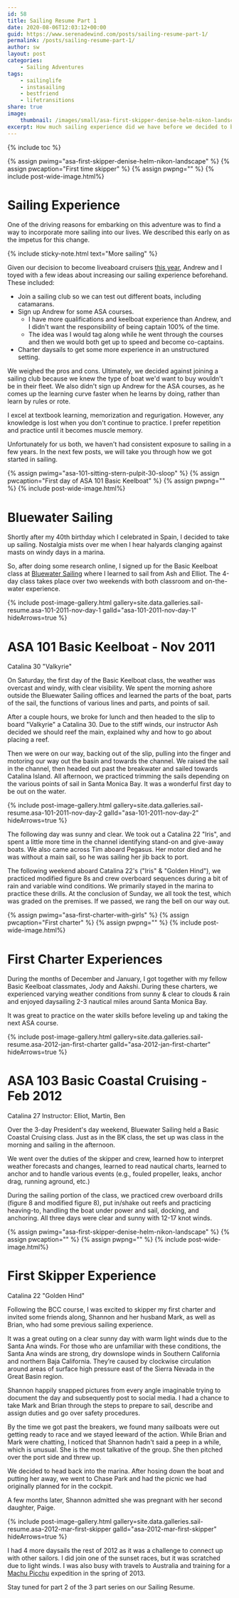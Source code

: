 ```yaml
---
id: 58
title: Sailing Resume Part 1
date: 2020-08-06T12:03:12+00:00
guid: https://www.serenadewind.com/posts/sailing-resume-part-1/
permalink: /posts/sailing-resume-part-1/
author: sw
layout: post
categories:
    - Sailing Adventures
tags:
    - sailinglife
    - instasailing
    - bestfriend
    - lifetransitions
share: true
image:
    thumbnail: /images/small/asa-first-skipper-denise-helm-nikon-landscape.jpg 
excerpt: How much sailing experience did we have before we decided to become full-time liveaboard cruisers? Find out in our 3-part Sailing Resume series.
---
```

{% include toc %}

{% assign pwimg="asa-first-skipper-denise-helm-nikon-landscape" %}
{% assign pwcaption="First time skipper" %}
{% assign pwpng="" %}
{% include post-wide-image.html%}

# Sailing Experience

One of the driving reasons for embarking on this adventure was to find a way to incorporate more sailing into our lives. We described this early on as the impetus for this change.

{% include sticky-note.html text="More sailing" %}

Given our decision to become liveaboard cruisers [this year](/posts/sailing-around-the-world/), Andrew and I toyed with a few ideas about increasing our sailing experience beforehand. These included:

 - Join a sailing club so we can test out different boats, including catamarans.
 - Sign up Andrew for some ASA courses.
     - I have more qualifications and keelboat experience than Andrew, and I didn't want the responsibility of being captain 100% of the time. 
     - The idea was I would tag along while he went through the courses and then we would both get up to speed and become co-captains.
 - Charter daysails to get some more experience in an unstructured setting. 

We weighed the pros and cons. Ultimately, we decided against joining a sailing club because we knew the type of boat we'd want to buy wouldn't be in their fleet. We also didn't sign up Andrew for the ASA courses, as he comes up the learning curve faster when he learns by doing, rather than learn by rules or rote.

I excel at textbook learning, memorization and regurigation. However, any knowledge is lost when you don't continue to practice. I prefer repetition and practice until it becomes muscle memory. 

Unfortunately for us both, we haven't had consistent exposure to sailing in a few years. In the next few posts, we will take you through how we got started in sailing.

{% assign pwimg="asa-101-sitting-stern-pulpit-30-sloop" %}
{% assign pwcaption="First day of ASA 101 Basic Keelboat" %}
{% assign pwpng="" %}
{% include post-wide-image.html%}

# Bluewater Sailing

Shortly after my 40th birthday which I celebrated in Spain, I decided to take up sailing. Nostalgia mists over me when I hear halyards clanging against masts on windy days in a marina. 

So, after doing some research online, I signed up for the Basic Keelboat class at [Bluewater Sailing](https://bluewatersailing.com/) where I learned to sail from Ash and Elliot. The 4-day class takes place over two weekends with both classroom and on-the-water experience. 

{% include post-image-gallery.html gallery=site.data.galleries.sail-resume.asa-101-2011-nov-day-1 galId="asa-101-2011-nov-day-1" hideArrows=true %}

# ASA 101 Basic Keelboat - Nov 2011
Catalina 30 "Valkyrie"

On Saturday, the first day of the Basic Keelboat class, the weather was overcast and windy, with clear visibility. We spent the morning ashore outside the Bluewater Sailing offices and learned the parts of the boat, parts of the sail, the functions of various lines and parts, and points of sail. 

After a couple hours, we broke for lunch and then headed to the slip to board "Valkyrie" a Catalina 30. Due to the stiff winds, our instructor Ash decided we should reef the main, explained why and how to go about placing a reef. 

Then we were on our way, backing out of the slip, pulling into the finger and motoring our way out the basin and towards the channel. We raised the sail in the channel, then headed out past the breakwater and sailed towards Catalina Island. All afternoon, we practiced trimming the sails depending on the various points of sail in Santa Monica Bay. It was a wonderful first day to be out on the water.  

{% include post-image-gallery.html gallery=site.data.galleries.sail-resume.asa-101-2011-nov-day-2 galId="asa-101-2011-nov-day-2" hideArrows=true %}

The following day was sunny and clear. We took out a Catalina 22 "Iris", and spent a little more time in the channel identifying stand-on and give-away boats. We also came across Tim aboard Pegasus. Her motor died and he was without a main sail, so he was sailing her jib back to port. 

The following weekend aboard Catalina 22's ("Iris" & "Golden Hind"), we practiced modified figure 8s and crew overboard sequences during a bit of rain and variable wind conditions. We primarily stayed in the marina to practice these drills. At the conclusion of Sunday, we all took the test, which was graded on the premises. If we passed, we rang the bell on our way out.

{% assign pwimg="asa-first-charter-with-girls" %}
{% assign pwcaption="First charter" %}
{% assign pwpng="" %}
{% include post-wide-image.html%}

# First Charter Experiences

During the months of December and January, I got together with my fellow Basic Keelboat classmates, Jody and Aakshi. During these charters, we experienced varying weather conditions from sunny & clear to clouds & rain and enjoyed daysailing 2-3 nautical miles around Santa Monica Bay. 

It was great to practice on the water skills before leveling up and taking the next ASA course. 

{% include post-image-gallery.html gallery=site.data.galleries.sail-resume.asa-2012-jan-first-charter galId="asa-2012-jan-first-charter" hideArrows=true %}

# ASA 103 Basic Coastal Cruising - Feb 2012
Catalina 27
Instructor: Elliot, Martin, Ben

Over the 3-day President's day weekend, Bluewater Sailing held a Basic Coastal Cruising class. Just as in the BK class, the set up was class in the morning and sailing in the afternoon. 

We went over the duties of the skipper and crew, learned how to interpret weather forecasts and changes, learned to read nautical charts, learned to anchor and to handle various events (e.g., fouled propeller, leaks, anchor drag, running aground, etc.)

During the sailing portion of the class, we practiced crew overboard drills (figure 8 and modified figure 8), put in/shake out reefs and practicing heaving-to, handling the boat under power and sail, docking, and anchoring. All three days were clear and sunny with 12-17 knot winds. 

{% assign pwimg="asa-first-skipper-denise-helm-nikon-landscape" %}
{% assign pwcaption="" %}
{% assign pwpng="" %}
{% include post-wide-image.html%}

# First Skipper Experience
Catalina 22 "Golden Hind"

Following the BCC course, I was excited to skipper my first charter and invited some friends along, Shannon and her husband Mark, as well as Brian, who had some previous sailing experience. 

It was a great outing on a clear sunny day with warm light winds due to the Santa Ana winds. For those who are unfamiliar with these conditions, the Santa Ana winds are strong, dry downslope winds in Southern California and northern Baja California. They’re caused by clockwise circulation around areas of surface high pressure east of the Sierra Nevada in the Great Basin region. 

Shannon happily snapped pictures from every angle imaginable trying to document the day and subsequently post to social media. I had a chance to take Mark and Brian through the steps to prepare to sail, describe and assign duties and go over safety procedures. 

By the time we got past the breakers, we found many sailboats were out getting ready to race and we stayed leeward of the action. While Brian and Mark were chatting, I noticed that Shannon hadn't said a peep in a while, which is unusual. She is the most talkative of the group. She then pitched over the port side and threw up.

We decided to head back into the marina. After hosing down the boat and putting her away, we went to Chase Park and had the picnic we had originally planned for in the cockpit.

A few months later, Shannon admitted she was pregnant with her second daughter, Paige. 

{% include post-image-gallery.html gallery=site.data.galleries.sail-resume.asa-2012-mar-first-skipper galId="asa-2012-mar-first-skipper" hideArrows=true %}

I had 4 more daysails the rest of 2012 as it was a challenge to connect up with other sailors. I did join one of the sunset races, but it was scratched due to light winds. I was also busy with travels to Australia and training for a [Machu Picchu](https://www.nationalgeographic.com/travel/top-10/peru/machu-picchu/secrets/) expedition in the spring of 2013. 

Stay tuned for part 2 of the 3 part series on our Sailing Resume.


